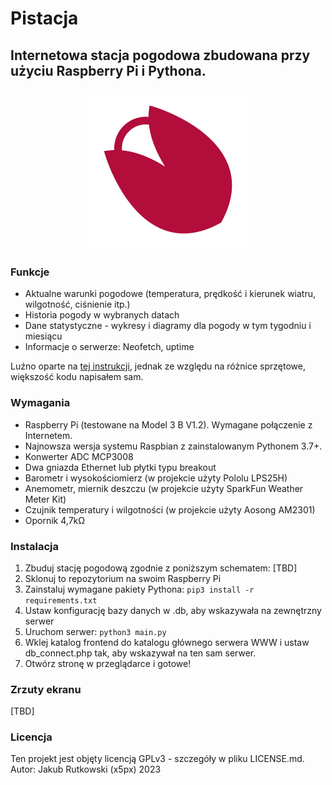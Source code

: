 # Pistacja
## Internetowa stacja pogodowa zbudowana przy użyciu Raspberry Pi i Pythona.

<p align="center">
    <img src="/frontend/data/images/pistacja-logo.svg" alt="pistacja-logo" width="256px" height="256px">
</p>

### Funkcje
* Aktualne warunki pogodowe (temperatura, prędkość i kierunek wiatru, wilgotność, ciśnienie itp.)
* Historia pogody w wybranych datach
* Dane statystyczne - wykresy i diagramy dla pogody w tym tygodniu i miesiącu
* Informacje o serwerze: Neofetch, uptime

Luźno oparte na [tej instrukcji](https://projects.raspberrypi.org/en/projects/build-your-own-weather-station/0), jednak ze względu na różnice sprzętowe, większość kodu napisałem sam.

### Wymagania
* Raspberry Pi (testowane na Model 3 B V1.2). Wymagane połączenie z Internetem.
* Najnowsza wersja systemu Raspbian z zainstalowanym Pythonem 3.7+.
* Konwerter ADC MCP3008
* Dwa gniazda Ethernet lub płytki typu breakout
* Barometr i wysokościomierz (w projekcie użyty Pololu LPS25H)
* Anemometr, miernik deszczu (w projekcie użyty SparkFun Weather Meter Kit)
* Czujnik temperatury i wilgotności (w projekcie użyty Aosong AM2301)
* Opornik 4,7kΩ

### Instalacja
1. Zbuduj stację pogodową zgodnie z poniższym schematem:
[TBD]
2. Sklonuj to repozytorium na swoim Raspberry Pi
3. Zainstaluj wymagane pakiety Pythona: `pip3 install -r requirements.txt`
4. Ustaw konfigurację bazy danych w .db, aby wskazywała na zewnętrzny serwer
5. Uruchom serwer: `python3 main.py`
6. Wklej katalog frontend do katalogu głównego serwera WWW i ustaw db_connect.php tak, aby wskazywał na ten sam serwer.
7. Otwórz stronę w przeglądarce i gotowe!

### Zrzuty ekranu
[TBD]

### Licencja
Ten projekt jest objęty licencją GPLv3 - szczegóły w pliku LICENSE.md.
Autor: Jakub Rutkowski (x5px) 2023